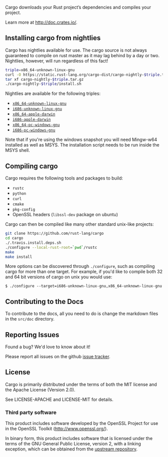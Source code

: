 Cargo downloads your Rust project’s dependencies and compiles your project.

Learn more at http://doc.crates.io/.

## Installing cargo from nightlies

Cargo has nightlies available for use. The cargo source is not always guaranteed
to compile on rust master as it may lag behind by a day or two. Nightlies,
however, will run regardless of this fact!

```sh
triple=x86_64-unknown-linux-gnu
curl -O https://static.rust-lang.org/cargo-dist/cargo-nightly-$triple.tar.gz
tar xf cargo-nightly-$triple.tar.gz
./cargo-nightly-$triple/install.sh
```

Nightlies are available for the following triples:

* [`x86_64-unknown-linux-gnu`](https://static.rust-lang.org/cargo-dist/cargo-nightly-x86_64-unknown-linux-gnu.tar.gz)
* [`i686-unknown-linux-gnu`](https://static.rust-lang.org/cargo-dist/cargo-nightly-i686-unknown-linux-gnu.tar.gz)
* [`x86_64-apple-darwin`](https://static.rust-lang.org/cargo-dist/cargo-nightly-x86_64-apple-darwin.tar.gz)
* [`i686-apple-darwin`](https://static.rust-lang.org/cargo-dist/cargo-nightly-i686-apple-darwin.tar.gz)
* [`x86_64-pc-windows-gnu`](https://static.rust-lang.org/cargo-dist/cargo-nightly-x86_64-pc-windows-gnu.tar.gz)
* [`i686-pc-windows-gnu`](https://static.rust-lang.org/cargo-dist/cargo-nightly-i686-pc-windows-gnu.tar.gz)

Note that if you're using the windows snapshot you will need Mingw-w64 installed
as well as MSYS. The installation script needs to be run inside the MSYS shell.

## Compiling cargo

Cargo requires the following tools and packages to build:

* `rustc`
* `python`
* `curl`
* `cmake`
* `pkg-config`
* OpenSSL headers (`libssl-dev` package on ubuntu)

Cargo can then be compiled like many other standard unix-like projects:

```sh
git clone https://github.com/rust-lang/cargo
cd cargo
./.travis.install.deps.sh
./configure --local-rust-root=`pwd`/rustc
make
make install
```

More options can be discovered through `./configure`, such as compiling cargo
for more than one target. For example, if you'd like to compile both 32 and 64
bit versions of cargo on unix you would use:

```
$ ./configure --target=i686-unknown-linux-gnu,x86_64-unknown-linux-gnu
```

## Contributing to the Docs

To contribute to the docs, all you need to do is change the markdown files in
the `src/doc` directory.

## Reporting Issues

Found a bug? We'd love to know about it!

Please report all issues on the github [issue tracker][issues].

[issues]: https://github.com/rust-lang/cargo/issues

## License

Cargo is primarily distributed under the terms of both the MIT license
and the Apache License (Version 2.0).

See LICENSE-APACHE and LICENSE-MIT for details.

### Third party software

This product includes software developed by the OpenSSL Project
for use in the OpenSSL Toolkit (http://www.openssl.org/).

In binary form, this product includes software that is licensed under the
terms of the GNU General Public License, version 2, with a linking exception,
which can be obtained from the [upstream repository][1].

[1]: https://github.com/libgit2/libgit2

